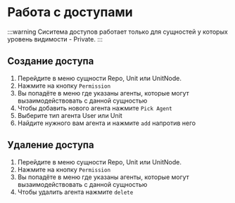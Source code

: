 # Работа с доступами

:::warning
Cиситема доступов работает только для сущностей у которых уровень видимости - Private.
:::

## Создание доступа

1. Перейдите в меню сущности Repo, Unit или UnitNode.
1. Нажмите на кнопку `Permission`
1. Вы попадёте в меню где указаны агенты, которые могут вызаимодействовать с данной сущностью
1. Чтобы добавить нового агента нажмите `Pick Agent`
1. Выберите тип агента User или Unit
1. Найдите нужного вам агента и нажмите `add` напротив него

## Удаление доступа

1. Перейдите в меню сущности Repo, Unit или UnitNode.
1. Нажмите на кнопку `Permission`
1. Вы попадёте в меню где указаны агенты, которые могут вызаимодействовать с данной сущностью
1. Чтобы удалить агента нажмите `delete`
